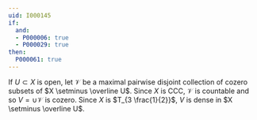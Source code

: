 ```yaml
---
uid: I000145
if:
  and:
  - P000006: true
  - P000029: true
then:
  P000061: true
---
```


If $U \subset X$ is open, let $\mathcal{V}$ be a maximal pairwise disjoint collection of cozero subsets of $X \setminus \overline U$. Since $X$ is CCC, $\mathcal{V}$ is countable and so $V = \cup \mathcal{V}$ is cozero. Since $X$ is $T_{3 \frac{1}{2}}$, $V$ is dense in $X \setminus \overline U$.

